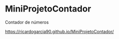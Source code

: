 # MiniProjetoContador
 Contador de números
 
 https://ricardogarcia90.github.io/MiniProjetoContador/
